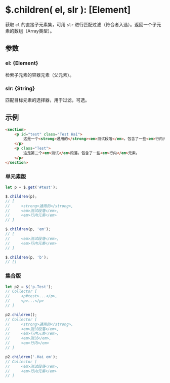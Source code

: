 # $.children( el, slr ): [Element]

获取 `el` 的直接子元素集，可用 `slr` 进行匹配过滤（符合者入选）。返回一个子元素的数组（Array类型）。


## 参数

### el: {Element}

检索子元素的容器元素（父元素）。


### slr: {String}

匹配目标元素的选择器，用于过滤，可选。


## 示例

```html
<section>
    <p id="test" class="Test Hai">
        这是一个<strong>通用的</strong><em>测试段落</em>。包含了一些<em>行内元素</em>。
    </p>
    <p class="Test">
        这是第二个<em>测试</em>段落。包含了一些<em>行内</em>元素。
    </p>
</section>
```


### 单元素版

```js
let p = $.get('#test');

$.children(p);
// [
//     <strong>通用的</strong>,
//     <em>测试段落</em>,
//     <em>行内元素</em>
// ]

$.children(p, 'em');
// [
//     <em>测试段落</em>,
//     <em>行内元素</em>
// ]

$.children(p, 'b');
// []
```


### 集合版

```js
let p2 = $('p.Test');
// Collector [
//     <p#test>...</p>,
//     <p>...</p>
// ]

p2.children();
// Collector [
//     <strong>通用的</strong>,
//     <em>测试段落</em>,
//     <em>行内元素</em>,
//     <em>测试</em>,
//     <em>行内</em>
// ]

p2.children('.Hai em');
// Collector [
//     <em>测试段落</em>,
//     <em>行内元素</em>
// ]
```
